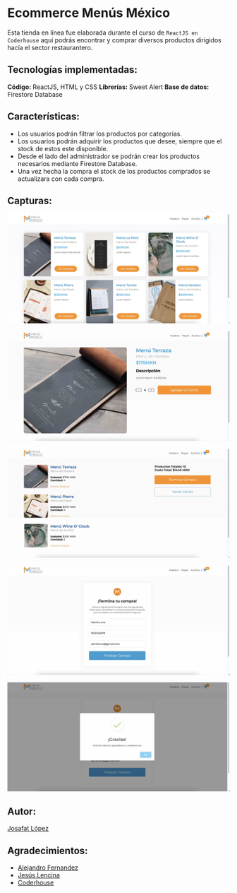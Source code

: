 # Ecommerce Menús México

Esta tienda en línea fue elaborada durante el curso de ```ReactJS en Coderhouse``` aquí podrás encontrar y comprar diversos productos dirigidos hacía el sector restaurantero.

## Tecnologías implementadas:
**Código:** ReactJS, HTML y CSS
**Librerías:** Sweet Alert
**Base de datos:** Firestore Database

## Características:
* Los usuarios podrán filtrar los productos por categorías.
* Los usuarios podrán adquirir los productos que desee, siempre que el stock de estos este disponible.
* Desde el lado del administrador se podrán crear los productos necesarios mediante Firestore Database.
* Una vez hecha la compra el stock de los productos comprados se actualizara con cada compra.

## Capturas:

![imagen](./public/img/readme/home.jpg)

![imagen](./public/img/readme/product.jpg)

![imagen](./public/img/readme/cart.jpg)

![imagen](./public/img/readme/form.jpg)

![imagen](./public/img/readme/thanks.jpg)

## Autor:
[Josafat López](https://josafatlopez.com.mx/)

## Agradecimientos:
* [Alejandro Fernandez](https://www.linkedin.com/in/alejandro-fernandez-755324a9/)
* [Jesús Lencina](https://www.linkedin.com/in/jesuslencina/)
* [Coderhouse](https://www.coderhouse.com.mx/)